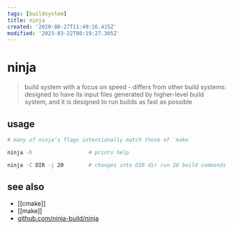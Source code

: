 ```yaml
---
tags: [buildsystem]
title: ninja
created: '2020-08-27T11:49:16.415Z'
modified: '2023-03-22T08:19:27.305Z'
---
```


# ninja

> build system with a focus on speed - differs from other build systems: designed to have its input files generated by higher-level build system, and it is designed to run builds as fast as possible

## usage

```sh
# many of ninja’s flags intentionally match those of `make`

ninja -h                  # prints help

ninja -C DIR -j 20        # changes into DIR dir run 20 build commands in parallel
```

## see also

- [[cmake]]
- [[make]]
- [github.com/ninja-build/ninja](https://github.com/ninja-build/ninja)
